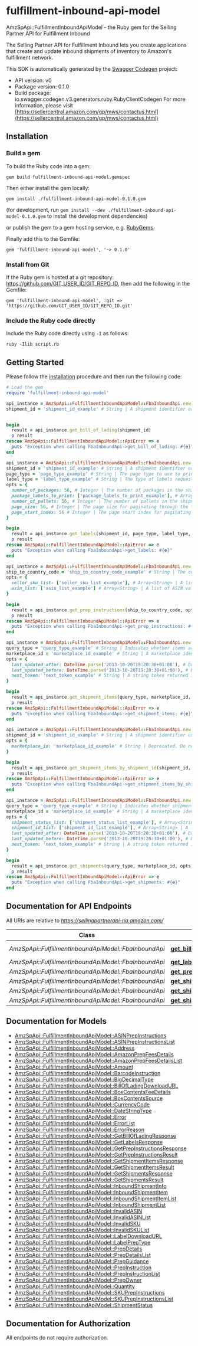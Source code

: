 # fulfillment-inbound-api-model

AmzSpApi::FulfillmentInboundApiModel - the Ruby gem for the Selling Partner API for Fulfillment Inbound

The Selling Partner API for Fulfillment Inbound lets you create applications that create and update inbound shipments of inventory to Amazon's fulfillment network.

This SDK is automatically generated by the [Swagger Codegen](https://github.com/swagger-api/swagger-codegen) project:

- API version: v0
- Package version: 0.1.0
- Build package: io.swagger.codegen.v3.generators.ruby.RubyClientCodegen
For more information, please visit [https://sellercentral.amazon.com/gp/mws/contactus.html](https://sellercentral.amazon.com/gp/mws/contactus.html)

## Installation

### Build a gem

To build the Ruby code into a gem:

```shell
gem build fulfillment-inbound-api-model.gemspec
```

Then either install the gem locally:

```shell
gem install ./fulfillment-inbound-api-model-0.1.0.gem
```
(for development, run `gem install --dev ./fulfillment-inbound-api-model-0.1.0.gem` to install the development dependencies)

or publish the gem to a gem hosting service, e.g. [RubyGems](https://rubygems.org/).

Finally add this to the Gemfile:

    gem 'fulfillment-inbound-api-model', '~> 0.1.0'

### Install from Git

If the Ruby gem is hosted at a git repository: https://github.com/GIT_USER_ID/GIT_REPO_ID, then add the following in the Gemfile:

    gem 'fulfillment-inbound-api-model', :git => 'https://github.com/GIT_USER_ID/GIT_REPO_ID.git'

### Include the Ruby code directly

Include the Ruby code directly using `-I` as follows:

```shell
ruby -Ilib script.rb
```

## Getting Started

Please follow the [installation](#installation) procedure and then run the following code:
```ruby
# Load the gem
require 'fulfillment-inbound-api-model'

api_instance = AmzSpApi::FulfillmentInboundApiModel::FbaInboundApi.new
shipment_id = 'shipment_id_example' # String | A shipment identifier originally returned by the createInboundShipmentPlan operation.


begin
  result = api_instance.get_bill_of_lading(shipment_id)
  p result
rescue AmzSpApi::FulfillmentInboundApiModel::ApiError => e
  puts "Exception when calling FbaInboundApi->get_bill_of_lading: #{e}"
end

api_instance = AmzSpApi::FulfillmentInboundApiModel::FbaInboundApi.new
shipment_id = 'shipment_id_example' # String | A shipment identifier originally returned by the createInboundShipmentPlan operation.
page_type = 'page_type_example' # String | The page type to use to print the labels. Submitting a PageType value that is not supported in your marketplace returns an error.
label_type = 'label_type_example' # String | The type of labels requested. 
opts = { 
  number_of_packages: 56, # Integer | The number of packages in the shipment.
  package_labels_to_print: ['package_labels_to_print_example'], # Array<String> | A list of identifiers that specify packages for which you want package labels printed.  If you provide box content information with the [FBA Inbound Shipment Carton Information Feed](https://developer-docs.amazon.com/sp-api/docs/fulfillment-by-amazon-feed-type-values#fba-inbound-shipment-carton-information-feed), then `PackageLabelsToPrint` must match the `CartonId` values you provide through that feed. If you provide box content information with the Fulfillment Inbound API v2024-03-20, then `PackageLabelsToPrint` must match the `boxID` values from the [`listShipmentBoxes`](https://developer-docs.amazon.com/sp-api/docs/fulfillment-inbound-api-v2024-03-20-reference#listshipmentboxes) response. If these values do not match as required, the operation returns the `IncorrectPackageIdentifier` error code.
  number_of_pallets: 56, # Integer | The number of pallets in the shipment. This returns four identical labels for each pallet.
  page_size: 56, # Integer | The page size for paginating through the total packages' labels. This is a required parameter for Non-Partnered LTL Shipments. Max value:1000.
  page_start_index: 56 # Integer | The page start index for paginating through the total packages' labels. This is a required parameter for Non-Partnered LTL Shipments.
}

begin
  result = api_instance.get_labels(shipment_id, page_type, label_type, opts)
  p result
rescue AmzSpApi::FulfillmentInboundApiModel::ApiError => e
  puts "Exception when calling FbaInboundApi->get_labels: #{e}"
end

api_instance = AmzSpApi::FulfillmentInboundApiModel::FbaInboundApi.new
ship_to_country_code = 'ship_to_country_code_example' # String | The country code of the country to which the items will be shipped. Note that labeling requirements and item preparation instructions can vary by country.
opts = { 
  seller_sku_list: ['seller_sku_list_example'], # Array<String> | A list of SellerSKU values. Used to identify items for which you want labeling requirements and item preparation instructions for shipment to Amazon's fulfillment network. The SellerSKU is qualified by the Seller ID, which is included with every call to the Seller Partner API.  Note: Include seller SKUs that you have used to list items on Amazon's retail website. If you include a seller SKU that you have never used to list an item on Amazon's retail website, the seller SKU is returned in the InvalidSKUList property in the response.
  asin_list: ['asin_list_example'] # Array<String> | A list of ASIN values. Used to identify items for which you want item preparation instructions to help with item sourcing decisions.  Note: ASINs must be included in the product catalog for at least one of the marketplaces that the seller  participates in. Any ASIN that is not included in the product catalog for at least one of the marketplaces that the seller participates in is returned in the InvalidASINList property in the response. You can find out which marketplaces a seller participates in by calling the getMarketplaceParticipations operation in the Selling Partner API for Sellers.
}

begin
  result = api_instance.get_prep_instructions(ship_to_country_code, opts)
  p result
rescue AmzSpApi::FulfillmentInboundApiModel::ApiError => e
  puts "Exception when calling FbaInboundApi->get_prep_instructions: #{e}"
end

api_instance = AmzSpApi::FulfillmentInboundApiModel::FbaInboundApi.new
query_type = 'query_type_example' # String | Indicates whether items are returned using a date range (by providing the LastUpdatedAfter and LastUpdatedBefore parameters), or using NextToken, which continues returning items specified in a previous request.
marketplace_id = 'marketplace_id_example' # String | A marketplace identifier. Specifies the marketplace where the product would be stored.
opts = { 
  last_updated_after: DateTime.parse('2013-10-20T19:20:30+01:00'), # DateTime | A date used for selecting inbound shipment items that were last updated after (or at) a specified time. The selection includes updates made by Amazon and by the seller.
  last_updated_before: DateTime.parse('2013-10-20T19:20:30+01:00'), # DateTime | A date used for selecting inbound shipment items that were last updated before (or at) a specified time. The selection includes updates made by Amazon and by the seller.
  next_token: 'next_token_example' # String | A string token returned in the response to your previous request.
}

begin
  result = api_instance.get_shipment_items(query_type, marketplace_id, opts)
  p result
rescue AmzSpApi::FulfillmentInboundApiModel::ApiError => e
  puts "Exception when calling FbaInboundApi->get_shipment_items: #{e}"
end

api_instance = AmzSpApi::FulfillmentInboundApiModel::FbaInboundApi.new
shipment_id = 'shipment_id_example' # String | A shipment identifier used for selecting items in a specific inbound shipment.
opts = { 
  marketplace_id: 'marketplace_id_example' # String | Deprecated. Do not use.
}

begin
  result = api_instance.get_shipment_items_by_shipment_id(shipment_id, opts)
  p result
rescue AmzSpApi::FulfillmentInboundApiModel::ApiError => e
  puts "Exception when calling FbaInboundApi->get_shipment_items_by_shipment_id: #{e}"
end

api_instance = AmzSpApi::FulfillmentInboundApiModel::FbaInboundApi.new
query_type = 'query_type_example' # String | Indicates whether shipments are returned using shipment information (by providing the ShipmentStatusList or ShipmentIdList parameters), using a date range (by providing the LastUpdatedAfter and LastUpdatedBefore parameters), or by using NextToken to continue returning items specified in a previous request.
marketplace_id = 'marketplace_id_example' # String | A marketplace identifier. Specifies the marketplace where the product would be stored.
opts = { 
  shipment_status_list: ['shipment_status_list_example'], # Array<String> | A list of ShipmentStatus values. Used to select shipments with a current status that matches the status values that you specify.
  shipment_id_list: ['shipment_id_list_example'], # Array<String> | A list of shipment IDs used to select the shipments that you want. If both ShipmentStatusList and ShipmentIdList are specified, only shipments that match both parameters are returned.
  last_updated_after: DateTime.parse('2013-10-20T19:20:30+01:00'), # DateTime | A date used for selecting inbound shipments that were last updated after (or at) a specified time. The selection includes updates made by Amazon and by the seller.
  last_updated_before: DateTime.parse('2013-10-20T19:20:30+01:00'), # DateTime | A date used for selecting inbound shipments that were last updated before (or at) a specified time. The selection includes updates made by Amazon and by the seller.
  next_token: 'next_token_example' # String | A string token returned in the response to your previous request.
}

begin
  result = api_instance.get_shipments(query_type, marketplace_id, opts)
  p result
rescue AmzSpApi::FulfillmentInboundApiModel::ApiError => e
  puts "Exception when calling FbaInboundApi->get_shipments: #{e}"
end
```

## Documentation for API Endpoints

All URIs are relative to *https://sellingpartnerapi-na.amazon.com/*

Class | Method | HTTP request | Description
------------ | ------------- | ------------- | -------------
*AmzSpApi::FulfillmentInboundApiModel::FbaInboundApi* | [**get_bill_of_lading**](docs/FbaInboundApi.md#get_bill_of_lading) | **GET** /fba/inbound/v0/shipments/{shipmentId}/billOfLading | 
*AmzSpApi::FulfillmentInboundApiModel::FbaInboundApi* | [**get_labels**](docs/FbaInboundApi.md#get_labels) | **GET** /fba/inbound/v0/shipments/{shipmentId}/labels | 
*AmzSpApi::FulfillmentInboundApiModel::FbaInboundApi* | [**get_prep_instructions**](docs/FbaInboundApi.md#get_prep_instructions) | **GET** /fba/inbound/v0/prepInstructions | 
*AmzSpApi::FulfillmentInboundApiModel::FbaInboundApi* | [**get_shipment_items**](docs/FbaInboundApi.md#get_shipment_items) | **GET** /fba/inbound/v0/shipmentItems | 
*AmzSpApi::FulfillmentInboundApiModel::FbaInboundApi* | [**get_shipment_items_by_shipment_id**](docs/FbaInboundApi.md#get_shipment_items_by_shipment_id) | **GET** /fba/inbound/v0/shipments/{shipmentId}/items | 
*AmzSpApi::FulfillmentInboundApiModel::FbaInboundApi* | [**get_shipments**](docs/FbaInboundApi.md#get_shipments) | **GET** /fba/inbound/v0/shipments | 

## Documentation for Models

 - [AmzSpApi::FulfillmentInboundApiModel::ASINPrepInstructions](docs/ASINPrepInstructions.md)
 - [AmzSpApi::FulfillmentInboundApiModel::ASINPrepInstructionsList](docs/ASINPrepInstructionsList.md)
 - [AmzSpApi::FulfillmentInboundApiModel::Address](docs/Address.md)
 - [AmzSpApi::FulfillmentInboundApiModel::AmazonPrepFeesDetails](docs/AmazonPrepFeesDetails.md)
 - [AmzSpApi::FulfillmentInboundApiModel::AmazonPrepFeesDetailsList](docs/AmazonPrepFeesDetailsList.md)
 - [AmzSpApi::FulfillmentInboundApiModel::Amount](docs/Amount.md)
 - [AmzSpApi::FulfillmentInboundApiModel::BarcodeInstruction](docs/BarcodeInstruction.md)
 - [AmzSpApi::FulfillmentInboundApiModel::BigDecimalType](docs/BigDecimalType.md)
 - [AmzSpApi::FulfillmentInboundApiModel::BillOfLadingDownloadURL](docs/BillOfLadingDownloadURL.md)
 - [AmzSpApi::FulfillmentInboundApiModel::BoxContentsFeeDetails](docs/BoxContentsFeeDetails.md)
 - [AmzSpApi::FulfillmentInboundApiModel::BoxContentsSource](docs/BoxContentsSource.md)
 - [AmzSpApi::FulfillmentInboundApiModel::CurrencyCode](docs/CurrencyCode.md)
 - [AmzSpApi::FulfillmentInboundApiModel::DateStringType](docs/DateStringType.md)
 - [AmzSpApi::FulfillmentInboundApiModel::Error](docs/Error.md)
 - [AmzSpApi::FulfillmentInboundApiModel::ErrorList](docs/ErrorList.md)
 - [AmzSpApi::FulfillmentInboundApiModel::ErrorReason](docs/ErrorReason.md)
 - [AmzSpApi::FulfillmentInboundApiModel::GetBillOfLadingResponse](docs/GetBillOfLadingResponse.md)
 - [AmzSpApi::FulfillmentInboundApiModel::GetLabelsResponse](docs/GetLabelsResponse.md)
 - [AmzSpApi::FulfillmentInboundApiModel::GetPrepInstructionsResponse](docs/GetPrepInstructionsResponse.md)
 - [AmzSpApi::FulfillmentInboundApiModel::GetPrepInstructionsResult](docs/GetPrepInstructionsResult.md)
 - [AmzSpApi::FulfillmentInboundApiModel::GetShipmentItemsResponse](docs/GetShipmentItemsResponse.md)
 - [AmzSpApi::FulfillmentInboundApiModel::GetShipmentItemsResult](docs/GetShipmentItemsResult.md)
 - [AmzSpApi::FulfillmentInboundApiModel::GetShipmentsResponse](docs/GetShipmentsResponse.md)
 - [AmzSpApi::FulfillmentInboundApiModel::GetShipmentsResult](docs/GetShipmentsResult.md)
 - [AmzSpApi::FulfillmentInboundApiModel::InboundShipmentInfo](docs/InboundShipmentInfo.md)
 - [AmzSpApi::FulfillmentInboundApiModel::InboundShipmentItem](docs/InboundShipmentItem.md)
 - [AmzSpApi::FulfillmentInboundApiModel::InboundShipmentItemList](docs/InboundShipmentItemList.md)
 - [AmzSpApi::FulfillmentInboundApiModel::InboundShipmentList](docs/InboundShipmentList.md)
 - [AmzSpApi::FulfillmentInboundApiModel::InvalidASIN](docs/InvalidASIN.md)
 - [AmzSpApi::FulfillmentInboundApiModel::InvalidASINList](docs/InvalidASINList.md)
 - [AmzSpApi::FulfillmentInboundApiModel::InvalidSKU](docs/InvalidSKU.md)
 - [AmzSpApi::FulfillmentInboundApiModel::InvalidSKUList](docs/InvalidSKUList.md)
 - [AmzSpApi::FulfillmentInboundApiModel::LabelDownloadURL](docs/LabelDownloadURL.md)
 - [AmzSpApi::FulfillmentInboundApiModel::LabelPrepType](docs/LabelPrepType.md)
 - [AmzSpApi::FulfillmentInboundApiModel::PrepDetails](docs/PrepDetails.md)
 - [AmzSpApi::FulfillmentInboundApiModel::PrepDetailsList](docs/PrepDetailsList.md)
 - [AmzSpApi::FulfillmentInboundApiModel::PrepGuidance](docs/PrepGuidance.md)
 - [AmzSpApi::FulfillmentInboundApiModel::PrepInstruction](docs/PrepInstruction.md)
 - [AmzSpApi::FulfillmentInboundApiModel::PrepInstructionList](docs/PrepInstructionList.md)
 - [AmzSpApi::FulfillmentInboundApiModel::PrepOwner](docs/PrepOwner.md)
 - [AmzSpApi::FulfillmentInboundApiModel::Quantity](docs/Quantity.md)
 - [AmzSpApi::FulfillmentInboundApiModel::SKUPrepInstructions](docs/SKUPrepInstructions.md)
 - [AmzSpApi::FulfillmentInboundApiModel::SKUPrepInstructionsList](docs/SKUPrepInstructionsList.md)
 - [AmzSpApi::FulfillmentInboundApiModel::ShipmentStatus](docs/ShipmentStatus.md)

## Documentation for Authorization

 All endpoints do not require authorization.

